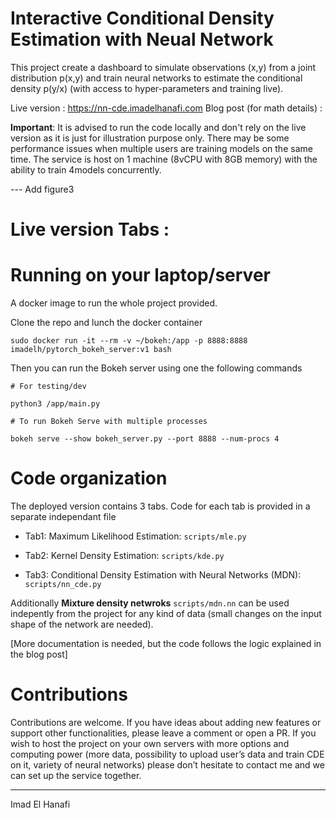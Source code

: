 # Interactive Conditional Density Estimation with Neual Network

This project create a dashboard to simulate observations (x,y) from a joint distribution p(x,y) and train neural networks to estimate the conditional density p(y/x) (with access to hyper-parameters and training live). 

Live version : https://nn-cde.imadelhanafi.com 
Blog post (for math details) : 


**Important**: It is advised to run the code locally and don't rely on the live version as it is just for illustration purpose only. There may be some performance issues when multiple users are training models on the same time. The service is host on 1 machine (8vCPU with 8GB memory) with the ability to train 4models concurrently. 


--- Add figure3


# Live version Tabs : 

# Running on your laptop/server

A docker image to run the whole project provided. 

Clone the repo and lunch the docker container 

```
sudo docker run -it --rm -v ~/bokeh:/app -p 8888:8888 imadelh/pytorch_bokeh_server:v1 bash
```

Then you can run the Bokeh server using one the following commands 

```
# For testing/dev 

python3 /app/main.py

# To run Bokeh Serve with multiple processes

bokeh serve --show bokeh_server.py --port 8888 --num-procs 4 

```


# Code organization 


The deployed version contains 3 tabs. Code for each tab is provided in a separate independant file

- Tab1: Maximum Likelihood Estimation: `scripts/mle.py`

- Tab2: Kernel Density Estimation: `scripts/kde.py`

- Tab3: Conditional Density Estimation with Neural Networks (MDN): `scripts/nn_cde.py`


Additionally **Mixture density netwroks** `scripts/mdn.nn` can be used indepently from the project for any kind of data (small changes on the input shape of the network are needed).


[More documentation is needed, but the code follows the logic explained in the blog post]


# Contributions 

Contributions are welcome. If you have ideas about adding new features or support other functionalities, please leave a comment or open a PR. If you wish to host the project on your own servers with more options and computing power (more data, possibility to upload user’s data and train CDE on it, variety of neural networks) please don’t hesitate to contact me and we can set up the service together. 


---

Imad El Hanafi
